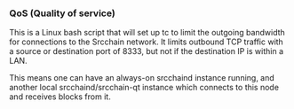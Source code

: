 ### QoS (Quality of service) ###

This is a Linux bash script that will set up tc to limit the outgoing bandwidth for connections to the Srcchain network. It limits outbound TCP traffic with a source or destination port of 8333, but not if the destination IP is within a LAN.

This means one can have an always-on srcchaind instance running, and another local srcchaind/srcchain-qt instance which connects to this node and receives blocks from it.
